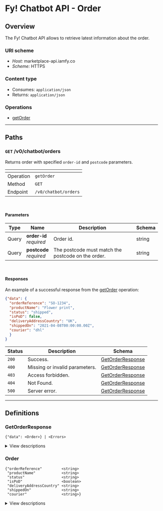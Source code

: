 # Fy! Chatbot API - Order

## Overview
<a name="overview"></a>
The Fy! Chatbot API allows to retrieve latest information about the order.

### URI scheme
* *Host:* marketplace-api.iamfy.co
* *Scheme:* HTTPS

### Content type
* Consumes: `application/json`
* Returns: `application/json`

### Operations
* [getOrder](#getorder)

----

<a name="paths"></a>
## Paths

<a name="getorder"></a>
### `GET` /v0/chatbot/orders

Returns order with specified `order-id` and `postcode` parameters.

|<!--  -->|<!--  -->|
|-|-|
|Operation|`getOrder`|
|Method|`GET`|
|Endpoint|`/v0/chatbot/orders`|
<br>

#### Parameters

|Type|Name|Description|Schema|
|-|-|-|-|
|Query|**order-id** <br>*required*|Order id.|string|
|Query|**postcode** <br>*required*|The postcode must match the postcode on the order. |string|
<br>

#### Responses

An example of a successful response from the [getOrder](#getorder) operation:

```json
{"data": {
  "orderReference": "SO-1234",
  "productName": "Flower print",
  "status": "shipped",
  "isPoD": false,
  "deliveryAddressCountry": "UK",
  "shippedOn": "2021-04-08T00:00:00.00Z",
  "courier": "dhl"
  }
}
```

|Status|Description|Schema|
|-|-|-|
|`200`|Success.|[GetOrderResponse](#getordersresponse)|
|`400`|Missing or invalid parameters.|[GetOrderResponse](#getordersresponse)|
|`403`|Access forbidden.|[GetOrderResponse](#getordersresponse)|
|`404`|Not Found.|[GetOrderResponse](#getordersresponse)
|`500`|Server error.|[GetOrderResponse](#getordersresponse)|

----

## Definitions
<a name="definitions"></a>

### GetOrderResponse
<a name="getordersresponse"></a>

```
{"data": <Order>} | <Errors>
```

<details>
  <summary>View descriptions</summary>
  
|Name|Description|Schema|
|-|-|-|
|**payload**    <br>*optional*|The payload for the getOrder operation.|[Order](#order)|
|**errors**     <br>*optional*|One or more unexpected errors which occurred during the getOrder operation.|-|

</details>

### Order
<a name="order"></a>

```
{"orderReference"         <string>
 "productName"            <string>
 "status"                 <string>
 "isPoD"                  <boolean>
 "deliveryAddressCountry" <string>
 "shippedOn"              <string>
 "courier"                <string>}
```

<details>
  <summary>View descriptions</summary>
  
|Name|Description|Schema|
|-|-|-|
|**orderReference**         <br>*required*|The reference for a specific Fy! order: an "SO-" prefix followed by a series of numbers. |string|
|**productName**            <br>*optional*|The name of the product associated with the order. |string|
|**status**                 <br>*required*|The order's current status. Available statuses:<br> - pending, <br> - acknowledged, <br> - shipped.|string|
|**isPoD**                  <br>*required*|Flag to indicate if order has PoD products or not.|boolean|
|**deliveryAddressCountry** <br>*required*|The recipient's country.|string|
|**shippedOn**              <br>*optional*|The (ISO-8601) datetime when the order was shipped.|string|
|**courier**                <br>*optional*|Courier name.|string|

</details>
